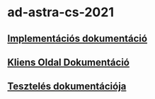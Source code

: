 # ad-astra-cs-2021
## [Implementációs dokumentáció](https://github.com/erdosadam24/ad-astra-cs-2021/wiki/Implement%C3%A1ci%C3%B3s-dokument%C3%A1ci%C3%B3)
## [Kliens Oldal Dokumentáció](https://github.com/erdosadam24/ad-astra-cs-2021/wiki/Kliens-Oldal-Dokumentáció)
## [Tesztelés dokumentációja](https://github.com/erdosadam24/ad-astra-cs-2021/wiki/Tesztel%C3%A9s-dokument%C3%A1ci%C3%B3ja)
